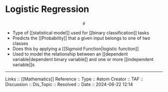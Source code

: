 # Logistic Regression

$$
e
$$
- Type of [[statistical model]] used for [[binary classification]] tasks
- Predicts the [[Probability]] that a given input belongs to one of two classes
- Does this by applying a [[Sigmoid Function|logistic function]]
- Used to model the relationship between an [[dependent variable|dependent binary variable]] and one or more [[independent variable]]s
---
Links :: [[Mathematics]]
Reference ::
Type :: #atom
Creator ::
TAF ::
Discussion ::
Dis_Topic :: 
Resolved ::
Date :: 2024-06-22 12:14
